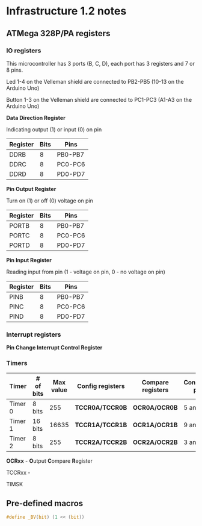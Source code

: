 # Infrastructure 1.2 notes

## ATMega 328P/PA registers

### **IO registers**

This microcontroller has 3 ports (B, C, D), each port has 3 registers and 7 or 8 pins.

Led 1-4 on the Velleman shield are connected to PB2-PB5 (10-13 on the Arduino Uno)

Button 1-3 on the Velleman shield are connected to PC1-PC3 (A1-A3 on the Arduino Uno)

**Data Direction Register**

Indicating output (1) or input (0) on pin

|Register|Bits|Pins|
|-|-|-|
|DDRB|8|PB0-PB7
|DDRC|8|PC0-PC6
|DDRD|8|PD0-PD7

**Pin Output Register**

Turn on (1) or off (0) voltage on pin

|Register|Bits|Pins|
|-|-|-|
|PORTB|8|PB0-PB7
|PORTC|8|PC0-PC6
|PORTD|8|PD0-PD7

**Pin Input Register**

Reading input from pin (1 - voltage on pin, 0 - no voltage on pin)

|Register|Bits|Pins|
|-|-|-|
|PINB|8|PB0-PB7
|PINC|8|PC0-PC6
|PIND|8|PD0-PD7

### **Interrupt registers**

**Pin Change Interrupt Control Register**




### Timers

|Timer|# of bits|Max value|Config registers|Compare registers|Connected pins|
|-|-|-|-|-|-
|Timer 0|8 bits|255|**TCCR0A/TCCR0B**|**OCR0A/OCR0B**|5 and 6
|Timer 1|16 bits|16635|**TCCR1A/TCCR1B**|**OCR1A/OCR1B**|9 and 10
|Timer 2|8 bits|255|**TCCR2A/TCCR2B**|**OCR2A/OCR2B**|3 and 11

**OCRxx** - **O**utput **C**ompare **R**egister

TCCRxx - 

TIMSK



## Pre-defined macros

```c
#define _BV(bit) (1 << (bit))
```
